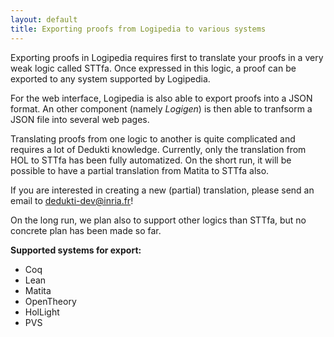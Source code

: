 ```yaml
---
layout: default
title: Exporting proofs from Logipedia to various systems
---
```

Exporting proofs in Logipedia requires first to translate your proofs in a very
weak logic called STTfa.  Once expressed in this logic, a proof can be exported
to any system supported by Logipedia.

For the web interface, Logipedia is also able to export proofs into a JSON
format.  An other component (namely _Logigen_) is then able to tranfsorm a JSON
file into several web pages.

Translating proofs from one logic to another is quite complicated and requires a
lot of Dedukti knowledge. Currently, only the translation from HOL to STTfa has
been fully automatized. On the short run, it will be possible to have a partial
translation from Matita to STTfa also.

If you are interested in creating a new (partial) translation, please send an
email to <dedukti-dev@inria.fr>!

On the long run, we plan also to support other logics than STTfa, but no
concrete plan has been made so far.

**Supported systems for export:**
- Coq
- Lean
- Matita
- OpenTheory
- HolLight
- PVS
